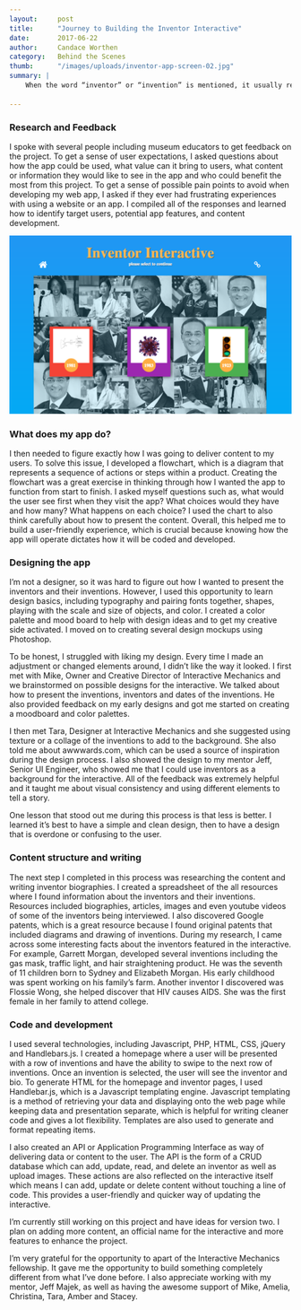 ```yaml
---
layout:     post
title:      "Journey to Building the Inventor Interactive"
date:       2017-06-22
author:     Candace Worthen
category:   Behind the Scenes
thumb:      "/images/uploads/inventor-app-screen-02.jpg"
summary: |
    When the word “inventor” or “invention” is mentioned, it usually refers to creators such as Thomas Edison, Alexander Graham Bell or Benjamin Franklin. Text books fail to mention many innovative people of color who helped shaped the society we live in today. I wanted to educate about and give recognition to inventors of color and their meaningful contributions to society. I also wanted to develop an experience that is engaging and fun to use. In order to make this a goal a reality, I chose to develop an interactive. 

---
```


### Research and Feedback
 
I spoke with several people including museum educators to get feedback on the project. To get a sense of user expectations, I asked questions about how the app could be used, what value can it bring to users, what content or information they would like to see in the app and who could benefit the most from this project. To get a sense of possible pain points to avoid when developing my web app, I asked if they ever had frustrating experiences with using a website or an app. I compiled all of the responses and learned how to identify target users, potential app features, and content development.

![Candace Worthen Inventor Interactive Class of 2017 Interactive Mechanics Fellowship](/images/uploads/inventor-app-screen-01.png)
 
### What does my app do? 
 
I then needed to figure exactly how I was going to deliver content to my users. To solve this issue, I developed a flowchart, which is a diagram that represents a sequence of actions or steps within a product. Creating the flowchart was a great exercise in thinking through how I wanted the app to function from start to finish. I asked myself questions such as, what would the user see first when they visit the app?  What choices would they have and how many? What happens on each choice? I used the chart to also think carefully about how to present the content. Overall, this helped me to build a user-friendly experience, which is crucial because knowing how the app will operate dictates how it will be coded and developed.

### Designing the app 
 
I’m not a designer, so it was hard to figure out how I wanted to present the inventors and their inventions. However, I used this opportunity to learn design basics, including typography and pairing fonts together, shapes, playing with the scale and size of objects, and color. I created a color palette and mood board to help with design ideas and to get my creative side activated. I moved on to creating several design mockups using Photoshop.

To be honest, I struggled with liking my design. Every time I made an adjustment or changed elements around, I didn’t like the way it looked. I first met with Mike, Owner and Creative Director of Interactive Mechanics and we brainstormed on possible designs for the interactive. We talked about how to present the inventions, inventors and dates of the inventions. He also provided feedback on my early designs and got me started on creating a moodboard and color palettes.

I then met Tara, Designer at Interactive Mechanics and she suggested using texture or a collage of the inventions to add to the background. She also told me about awwwards.com, which can be used a source of inspiration during the design process. I also showed the design to my mentor Jeff, Senior UI Engineer, who  showed me that I could use inventors as a background for the interactive. All of the feedback was extremely helpful and it taught me about visual consistency and using different elements to tell a story. 
 
One lesson that stood out me during this process is that less is better. I learned it’s best to have a simple and clean design, then to have a design that is overdone or confusing to the user.

### Content structure and writing 
 
The next step I completed in this process was researching the content and writing inventor biographies. I created a spreadsheet of the all resources where I found information about the inventors and their inventions. Resources included biographies, articles, images and even youtube videos of some of the inventors being interviewed. I also discovered Google patents, which is a great resource because I found original patents that included diagrams and drawing of inventions. During my research, I came across some interesting facts about the inventors featured in the interactive. For example, Garrett Morgan, developed several inventions including the gas mask, traffic light, and hair straightening product. He was the seventh of 11 children born to Sydney and Elizabeth Morgan. His early childhood was spent working on his family’s farm. Another inventor I discovered was Flossie Wong, she helped discover that HIV causes AIDS. She was the first female in her family to attend college.

### Code and development 
 
I used several technologies, including Javascript, PHP, HTML, CSS, jQuery and Handlebars.js. I created a homepage where a user will be presented with a row of inventions and have the ability to swipe to the next row of inventions. Once an invention is selected, the user will see the inventor and bio. To generate HTML for the homepage and inventor pages, I used Handlebar.js, which is a Javascript templating engine. Javascript templating is a method of retrieving your data and displaying onto the web page while keeping data and presentation separate, which is helpful for writing cleaner code and gives a lot flexibility. Templates are also used to generate and format repeating items.
 
I also created an API or Application Programming Interface as way of delivering data or content to the user. The API is the form of a CRUD database which can add, update, read, and delete an inventor as well as upload images. These actions are also reflected on the interactive itself which means I can add, update or delete content without touching a line of code. This provides a user-friendly and quicker way of updating the interactive. 
 
I’m currently still working on this project and have ideas for version two. I plan on adding more content, an official name for the interactive and more features to enhance the project. 
 
I’m very grateful for the opportunity to apart of the Interactive Mechanics fellowship. It gave me the opportunity to build something completely different from what I’ve done before. I also appreciate working with my mentor, Jeff Majek, as well as having the awesome support of Mike, Amelia, Christina, Tara, Amber and Stacey.
